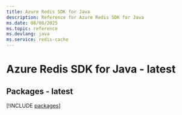 ```yaml
---
title: Azure Redis SDK for Java
description: Reference for Azure Redis SDK for Java
ms.date: 08/08/2025
ms.topic: reference
ms.devlang: java
ms.service: redis-cache
---
```

# Azure Redis SDK for Java - latest
## Packages - latest
[!INCLUDE [packages](redis-index.md)]